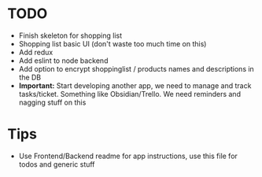 # TODO
- Finish skeleton for shopping list
- Shopping list basic UI (don't waste too much time on this)
- Add redux
- Add eslint to node backend
- Add option to encrypt shoppinglist / products names and descriptions in the DB
- **Important:** Start developing another app, we need to manage and track tasks/ticket. Something like Obsidian/Trello. We need reminders and nagging stuff on this

# Tips
- Use Frontend/Backend readme for app instructions, use this file for todos and generic stuff
